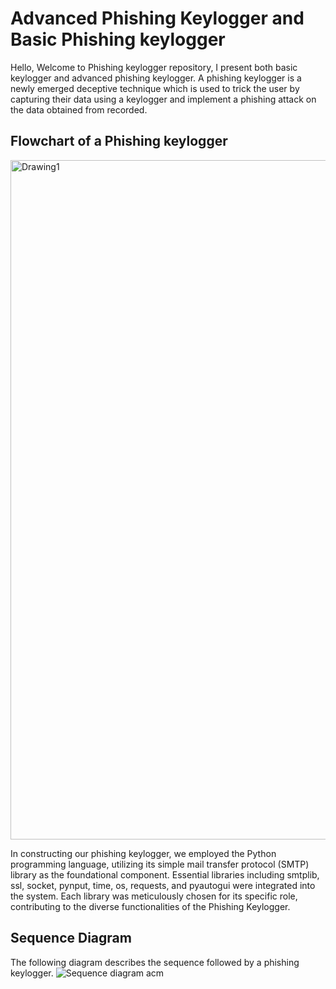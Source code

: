 # Advanced Phishing Keylogger and Basic Phishing keylogger

Hello, Welcome to Phishing keylogger repository, I present both basic keylogger and advanced phishing keylogger. A phishing keylogger is a newly emerged deceptive technique which is used to trick the user by capturing their data using a keylogger and implement a phishing attack on the data obtained from recorded. 

## Flowchart of a Phishing keylogger
<img width="1087" alt="Drawing1" src="https://github.com/Subhashnara/Phishing-Keylogger/assets/144918001/5bd42fee-0e25-4643-be15-b9529b5b7dd3">

In constructing our phishing keylogger, we employed the Python programming language, utilizing its simple mail transfer protocol (SMTP) library as the foundational component. Essential libraries including smtplib, ssl, socket, pynput, time, os, requests, and pyautogui were integrated into the system. Each library was meticulously chosen for its specific role, contributing to the diverse functionalities of the Phishing Keylogger.

## Sequence Diagram
The following diagram describes the sequence followed by a phishing keylogger.
![Sequence diagram acm](https://github.com/Subhashnara/Phishing-Keylogger/assets/144918001/b3322bca-62f5-4e3d-a2e1-4c4799303c24)
